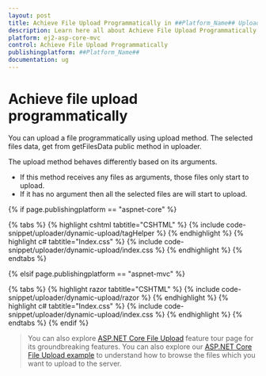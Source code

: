 ```yaml
---
layout: post
title: Achieve File Upload Programmatically in ##Platform_Name## Uploader Component
description: Learn here all about Achieve File Upload Programmatically in Syncfusion ##Platform_Name## Uploader component and more.
platform: ej2-asp-core-mvc
control: Achieve File Upload Programmatically
publishingplatform: ##Platform_Name##
documentation: ug
---
```



# Achieve file upload programmatically

You can upload a file programmatically using upload method.
The selected files data, get from getFilesData public method in uploader.

The upload method behaves differently based on its arguments.
* If this method receives any files as arguments, those files only start to upload.
* If it has no argument then all the selected files are will start to upload.

{% if page.publishingplatform == "aspnet-core" %}

{% tabs %}
{% highlight cshtml tabtitle="CSHTML" %}
{% include code-snippet/uploader/dynamic-upload/tagHelper %}
{% endhighlight %}
{% highlight c# tabtitle="Index.css" %}
{% include code-snippet/uploader/dynamic-upload/index.css %}
{% endhighlight %}
{% endtabs %}

{% elsif page.publishingplatform == "aspnet-mvc" %}

{% tabs %}
{% highlight razor tabtitle="CSHTML" %}
{% include code-snippet/uploader/dynamic-upload/razor %}
{% endhighlight %}
{% highlight c# tabtitle="Index.css" %}
{% include code-snippet/uploader/dynamic-upload/index.css %}
{% endhighlight %}
{% endtabs %}
{% endif %}



> You can also explore [ASP.NET Core File Upload](https://www.syncfusion.com/aspnet-core-ui-controls/file-upload) feature tour page for its groundbreaking features. You can also explore our [ASP.NET Core File Upload example](https://ej2.syncfusion.com/aspnetcore/Uploader/DefaultFunctionalities#/material) to understand how to browse the files which you want to upload to the server.